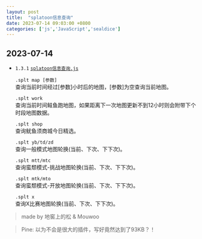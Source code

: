 ```yaml
---
layout: post
title:  "splatoon信息查询"
date: 2023-07-14 09:03:00 +0800
categories: ['js','JavaScript','sealdice']
---
```


2023-07-14
----------

- `1.3.1` [`splatoon信息查询.js`](https://github.com/HsiangNianian/Civilian-SealDice/blob/master/plugins/splatoon%E4%BF%A1%E6%81%AF%E6%9F%A5%E8%AF%A2.js)

  
  `.splt map [参数]` </br>
  查询当前时间经过[参数]小时后的地图，[参数]为空查询当前地图。
  
  `.splt work` </br>
  查询当前时间鲑鱼跑地图，如果距离下一次地图更新不到12小时则会附带下个时段地图数据。
  
  `.splt shop` </br>
  查询鱿鱼须商城今日精选。
  
  `.splt yb/td/zd` </br>
  查询一般模式地图轮换(当前、下次、下下次)。
  
  `.splt mtt/mtc`</br>
  查询蛮颓模式-挑战地图轮换(当前、下次、下下次)。
  
  `.splt mtk/mto` </br>
  查询蛮颓模式-开放地图轮换(当前、下次、下下次)。
  
  `.splt x` </br>
  查询X比赛地图轮换(当前、下次、下下次)。

> made by 地窖上的松 & Mouwoo

> Pine: 以为不会是很大的插件，写好竟然达到了93KB？！
